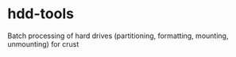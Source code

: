 # hdd-tools
Batch processing of hard drives (partitioning, formatting, mounting, unmounting) for crust
